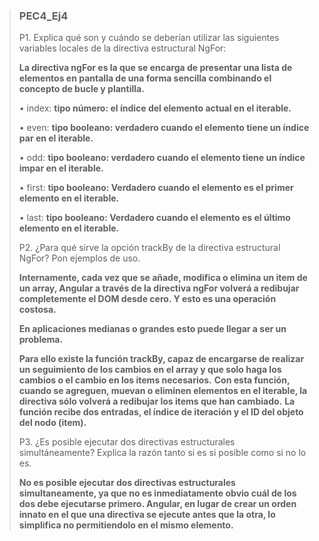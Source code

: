 > ### PEC4_Ej4
>
> P1. Explica qué son y cuándo se deberían utilizar las siguientes variables locales de la directiva estructural NgFor:
>
>**La directiva ngFor es la que se encarga de presentar una lista de elementos en pantalla de una forma sencilla combinando el concepto de bucle y plantilla.**
>
> • index: **tipo número: el índice del elemento actual en el iterable.**
>
> • even: **tipo booleano: verdadero cuando el elemento tiene un índice par en el iterable.**
>
> • odd: **tipo booleano: verdadero cuando el elemento tiene un índice impar en el iterable.**
>
> • first: **tipo booleano: Verdadero cuando el elemento es el primer elemento en el iterable.**
>
> • last: **tipo booleano: Verdadero cuando el elemento es el último elemento en el iterable.**
>
>
> P2. ¿Para qué sirve la opción trackBy de la directiva estructural NgFor? Pon ejemplos de uso.
>
> **Internamente, cada vez que se añade, modifica o elimina un item de un array, Angular a través de la directiva ngFor volverá a redibujar completemente el DOM desde cero. Y esto es una operación costosa.**
>
>**En aplicaciones medianas o grandes esto puede llegar a ser un problema.**
>
>**Para ello existe la función trackBy, capaz de encargarse de realizar un seguimiento de los cambios en el array y que solo haga los cambios o el cambio en los items necesarios.**
**Con esta función, cuando se agreguen, muevan o eliminen elementos en el iterable, la directiva sólo volverá a redibujar los items que han cambiado.**
**La función recibe dos entradas, el índice de iteración y el ID del objeto del nodo (item).**
>
> P3. ¿Es posible ejecutar dos directivas estructurales simultáneamente? Explica la razón tanto si es si posible como si no lo es.
>
>**No es posible ejecutar dos directivas estructurales simultaneamente, ya que no es inmediatamente obvio cuál de los dos debe ejecutarse primero. Angular, en lugar de crear un orden innato en el que una directiva se ejecute antes que la otra, lo simplifica no permitiendolo en el mismo elemento.**
